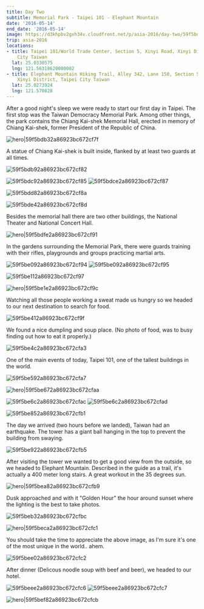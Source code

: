 ```yaml
---
title: Day Two
subtitle: Memorial Park - Taipei 101 - Elephant Mountain
date: '2016-05-14'
end_date: '2016-05-14'
image: https://d3khpbv2gxh34v.cloudfront.net/p/asia-2016/day-two/59f5bd9e2a86923bc672cf7b.jpg
trip: asia-2016
locations:
- title: Taipei 101/World Trade Center, Section 5, Xinyi Road, Xinyi District, Taipei
    City Taiwan
  lat: 25.0330575
  lng: 121.56318620000002
- title: Elephant Mountain Hiking Trail, Alley 342, Lane 150, Section 5, Xinyi Road,
    Xinyi District, Taipei City Taiwan
  lat: 25.0273924
  lng: 121.570828
---
```


After a good night's sleep we were ready to start our first day in Taipei. The first stop was the Taiwan Democracy Memorial Park. Among other things, the park contains the Chiang Kai-shek Memorial Hall, erected in memory of Chiang Kai-shek, former President of the Republic of China.

![hero|59f5bdb32a86923bc672cf7f](https://d3khpbv2gxh34v.cloudfront.net/p/asia-2016/day-two/59f5bdb32a86923bc672cf7f.jpg "1.506")

A statue of Chiang Kai-shek is built inside, flanked by at least two guards at all times.

![59f5bdb92a86923bc672cf82](https://d3khpbv2gxh34v.cloudfront.net/p/asia-2016/day-two/59f5bdbd2a86923bc672cf84.jpg "1.506")

![59f5bdc92a86923bc672cf85](https://d3khpbv2gxh34v.cloudfront.net/p/asia-2016/day-two/59f5bdcc2a86923bc672cf86.jpg "0.667")
![59f5bdce2a86923bc672cf87](https://d3khpbv2gxh34v.cloudfront.net/p/asia-2016/day-two/59f5bdd22a86923bc672cf89.jpg "1.506")

![59f5bdd82a86923bc672cf8a](https://d3khpbv2gxh34v.cloudfront.net/p/asia-2016/day-two/59f5bdda2a86923bc672cf8b.jpg "1.583")

![59f5bde42a86923bc672cf8d](https://d3khpbv2gxh34v.cloudfront.net/p/asia-2016/day-two/59f5bde92a86923bc672cf8f.jpg "1.506")

Besides the memorial hall there are two other buildings, the National Theater and National Concert Hall.

![hero|59f5bdfe2a86923bc672cf91](https://d3khpbv2gxh34v.cloudfront.net/p/asia-2016/day-two/59f5bdfe2a86923bc672cf91.jpg "1.506")

In the gardens surrounding the Memorial Park, there were guards training with their rifles, playgrounds and groups practicing martial arts.

![59f5be092a86923bc672cf94](https://d3khpbv2gxh34v.cloudfront.net/p/asia-2016/day-two/59f5be122a86923bc672cf98.jpg "1.506")
![59f5be092a86923bc672cf95](https://d3khpbv2gxh34v.cloudfront.net/p/asia-2016/day-two/59f5be142a86923bc672cf99.jpg "1.506")

![59f5be112a86923bc672cf97](https://d3khpbv2gxh34v.cloudfront.net/p/asia-2016/day-two/59f5be172a86923bc672cf9b.jpg "1.506")

![hero|59f5be1e2a86923bc672cf9c](https://d3khpbv2gxh34v.cloudfront.net/p/asia-2016/day-two/59f5be1e2a86923bc672cf9c.jpg "1.506")

Watching all those people working a sweat made us hungry so we headed to our next destination to search for food.

![59f5be412a86923bc672cf9f](https://d3khpbv2gxh34v.cloudfront.net/p/asia-2016/day-two/59f5be442a86923bc672cfa0.jpg "1.5")

We found a nice dumpling and soup place. (No photo of food, was to busy finding out how to eat it properly.)

![59f5be4c2a86923bc672cfa3](https://d3khpbv2gxh34v.cloudfront.net/p/asia-2016/day-two/59f5be502a86923bc672cfa5.jpg "1.5")

One of the main events of today, Taipei 101, one of the tallest buildings in the world.

![59f5be592a86923bc672cfa7](https://d3khpbv2gxh34v.cloudfront.net/p/asia-2016/day-two/59f5be5d2a86923bc672cfa8.jpg "1.506")

![hero|59f5be672a86923bc672cfaa](https://d3khpbv2gxh34v.cloudfront.net/p/asia-2016/day-two/59f5be672a86923bc672cfaa.jpg "2.514")

![59f5be6c2a86923bc672cfac](https://d3khpbv2gxh34v.cloudfront.net/p/asia-2016/day-two/59f5be722a86923bc672cfaf.jpg "1.5")
![59f5be6c2a86923bc672cfad](https://d3khpbv2gxh34v.cloudfront.net/p/asia-2016/day-two/59f5be742a86923bc672cfb0.jpg "1.5")

![59f5be852a86923bc672cfb1](https://d3khpbv2gxh34v.cloudfront.net/p/asia-2016/day-two/59f5be8a2a86923bc672cfb3.jpg "1.506")

The day we arrived (two hours before we landed), Taiwan had an earthquake. The tower has a giant ball hanging in the top to prevent the building from swaying.

![59f5be922a86923bc672cfb5](https://d3khpbv2gxh34v.cloudfront.net/p/asia-2016/day-two/59f5be962a86923bc672cfb6.jpg "1.506")

After visiting the tower we wanted to get a good view from the outside, so we headed to Elephant Mountain. Described in the guide as a trail, it's actually a 400 meter long stairs. A great workout in the 35 degrees sun.

![hero|59f5bea82a86923bc672cfb9](https://d3khpbv2gxh34v.cloudfront.net/p/asia-2016/day-two/59f5bea82a86923bc672cfb9.jpg "1.506")

Dusk approached and with it "Golden Hour" the hour around sunset where the lighting is the best to take photos.

![59f5beb32a86923bc672cfbc](https://d3khpbv2gxh34v.cloudfront.net/p/asia-2016/day-two/59f5beb72a86923bc672cfbd.jpg "1.5")

![hero|59f5beca2a86923bc672cfc1](https://d3khpbv2gxh34v.cloudfront.net/p/asia-2016/day-two/59f5beca2a86923bc672cfc1.jpg "1.506")

You should take the time to appreciate the above image, as I'm sure it's one of the most unique in the world.. ahem.

![59f5bee02a86923bc672cfc2](https://d3khpbv2gxh34v.cloudfront.net/p/asia-2016/day-two/59f5bee32a86923bc672cfc3.jpg "1.506")

After dinner (Delicous noodle soup with beef and beer), we headed to our hotel.

![59f5beee2a86923bc672cfc6](https://d3khpbv2gxh34v.cloudfront.net/p/asia-2016/day-two/59f5bef32a86923bc672cfc9.jpg "1.5")
![59f5beee2a86923bc672cfc7](https://d3khpbv2gxh34v.cloudfront.net/p/asia-2016/day-two/59f5bef42a86923bc672cfca.jpg "1.5")

![hero|59f5bef82a86923bc672cfcb](https://d3khpbv2gxh34v.cloudfront.net/p/asia-2016/day-two/59f5bef82a86923bc672cfcb.jpg "1.5")

